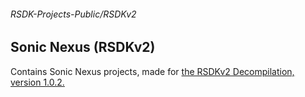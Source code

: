 ###### RSDK-Projects-Public/RSDKv2
## Sonic Nexus (RSDKv2)

Contains Sonic Nexus projects, made for [the RSDKv2 Decompilation, version 1.0.2.](https://github.com/RSDKModding/RSDKv2-Decompilation)